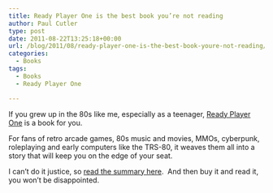 ```yaml
---
title: Ready Player One is the best book you’re not reading
author: Paul Cutler
type: post
date: 2011-08-22T13:25:18+00:00
url: /blog/2011/08/ready-player-one-is-the-best-book-youre-not-reading/
categories:
  - Books
tags:
  - Books
  - Ready Player One

---
```

If you grew up in the 80s like me, especially as a teenager, [Ready Player One][1] is a book for you.

For fans of retro arcade games, 80s music and movies, MMOs, cyberpunk, roleplaying and early computers like the TRS-80, it weaves them all into a story that will keep you on the edge of your seat.

I can&#8217;t do it justice, so [read the summary here][2].  And then buy it and read it, you won&#8217;t be disappointed.

 [1]: http://www.readyplayerone.com/
 [2]: http://www.readyplayerone.com/synopsis